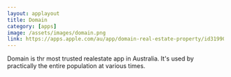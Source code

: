 ```yaml
---
layout: applayout
title: Domain
category: [apps]
image: /assets/images/domain.png
link: https://apps.apple.com/au/app/domain-real-estate-property/id319908646
---
```


Domain is thr most trusted realestate app in Australia. It's used by practically the entire population at various times.

